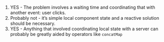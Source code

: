 1. YES - The problem involves a waiting time and coordinating that with another event: user clicks.
2. Probably not - it’s simple local component state and a reactive solution should be necessary.
3. YES - Anything that involved coordinating local state with a server can probably be greatly aided by operators like `concatMap`
